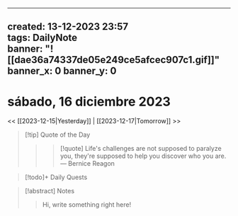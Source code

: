 
---
created: 13-12-2023 23:57  
tags: DailyNote  
banner: "![[dae36a74337de05e249ce5afcec907c1.gif]]"
banner_x: 0 
banner_y: 0
---


# sábado, 16 diciembre 2023

<< [[2023-12-15|Yesterday]] | [[2023-12-17|Tomorrow]] >>
> [!tip] Quote of the Day  
> > > [!quote] Life's challenges are not supposed to paralyze you, they're supposed to help you discover who you are.
> — Bernice Reagon

> [!todo]+ Daily Quests  
> >

> [!abstract] Notes  
>> Hi, write something right here! 